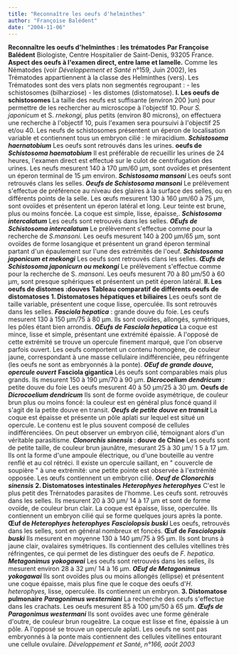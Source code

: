 ```yaml
---
title: "Reconnaître les oeufs d'helminthes"
author: "Françoise Balédent"
date: "2004-11-06"
---
```


**Reconnaître les oeufs d'helminthes : les trématodes** **Par Françoise Balédent** Biologiste, Centre Hospitalier de Saint-Denis, 93205 France. **Aspect des oeufs à l'examen direct, entre lame et lamelle.** Comme les Nématodes (voir *Développement et Santé* n°159, Juin 2002), les Trématodes appartiennent à la classe des Helminthes (vers). Les Trématodes sont des vers plats non segmentés regroupant : - les schistosomes (bilharziose) - les distomes (distomatose). **I. Les oeufs de schistosomes** La taille des neufs est suffisante (environ 200 }un) pour permettre de les rechercher au microscope à l'objectif 10. Pour *S. japonicum* et S. *rnekongi,* plus petits (environ 80 microns), on effectuera une recherche à l'objectif 10, puis l'examen sera poursuivi à l'objectif 25 et/ou 40. Les neufs de schistosomes présentent un éperon de localisation variable et contiennent tous un embryon cilié : le miracidium. ***Schistosoma haernatobium*** Les oeufs sont retrouvés dans les urines. **oeufs de *Schistosoma haematobium*** Il est préférable de recueillir les urines de 24 heures, l'examen direct est effectué sur le culot de centrifugation des urines. Les neufs mesurent 140 à 170 µm/60 µm, sont ovoïdes et présentent un éperon terminal de 15 µm environ. ***Schistosoma mansoni*** Les oeufs sont retrouvés clans les selles. ***Oeufs de Schistosoma mansoni*** Le prélèvement s'effectue de préférence au niveau des glaires à la surface des selles, ou en différents points de la selle. Les œufs mesurent 130 à 160 µm/60 à 75 µm, sont ovoïdes et présentent un éperon latéral et long. Leur teinte est brune, plus ou moins foncée. La coque est simple, lisse, épaisse,. ***Schistosoma intercalatum*** Les oeufs sont retrouvés dans les selles. ***OEufs de Schistosoma intercalatum*** Le prélèvement s'effectue comme pour la recherche de *S.mansoni.* Les oeufs mesurent 140 à 200 µm/65 µm, sont ovoïdes de forme losangique et présentent un grand éperon terminal partant d'un épaulement sur l'une des extrémités de l'oeuf. ***Schistosoma japonicum et mekongi*** Les oeufs sont retrouvés clans les selles. ***Œufs de Schistosoma japonicurn ou mekongi*** Le prélèvement s'effectue comme pour la recherche de S. *mansoni.* Les oeufs mesurent 70 à 80 µm/50 à 60 µm, sont presque sphériques et présentent un petit éperon latéral. **II. Les oeufs de distomes :douves** **Tableau comparatif de différents oeufs de distomatoses** **1. Distomatoses hépatiques et biliaires** Les oeufs sont de taille variable, présentent une coque lisse, operculée. Ils sont retrouvés dans les selles. ***Fasciola hepatica*** : grande douve du foie. Les ceufs mesurent 130 à 150 µm/75 à 80 µm. Ils sont ovoïdes, allongés, symétriques, les pôles étant bien arrondis. ***OEufs de Fasciola hepatica*** La coque est mince, lisse et simple, présentant une extrémité épaissie. A l'opposé de cette extrémité se trouve un opercule finement marqué, que l'on observe parfois ouvert. Les oeufs comportent un contenu homogène, de couleur jaune, correspondant à une masse cellulaire indifférenciée, peu réfringente (les oeufs ne sont as embryonnés à la ponte). ***OEuf de grande douve, opercule ouvert*** **Fasciola gigantica** Lés oeufs sont comparables mais plus grands. Ils mesurent 150 à 190 µm/70 à 90 µm. ***Dicrocoelium dendricum** :* petite douve du foie Les oeufs mesurent 40 à 50 µm/25 à 30 µm. **Oeufs de** ***Dicrocoelium dendricum*** Ils sont de forme ovoïde asymétrique, de couleur brun plus ou moins foncé: la couleur est en général plus foncé quand il s'agit de la petite douve en transit. ***Oeufs de petite douve en transit*** La coque est épaisse et présente un pôle aplati sur lequel est situé un opercule. Le contenu est le plus souvent composé de cellules indifférenciées. On peut observer un embryon cilié, témoignant alors d'un véritable parasitisme. ***Clonorchis sinensis* : douve de Chine** Les oeufs sont de petite taille, de couleur brun jaunâtre, mesurant 25 à 30 µm/ 1 5 à 17 µm. Ils ont la forme d'une ampoule électrique, ou d'une bouteille au ventre renflé et au col rétréci. Il existe un opercule saillant, en " couvercle de soupière " à une extrémité: une petite pointe est observée à l'extrémité opposée. Les œufs contiennent un embryon cilié. ***Oeuf de Clonorchis sinensis*** **2. Distomatoses intestinales** ***Heterophyes heterophyes*** C'est le plus petit des Trérnatodes parasites de l'homme. Les ceufs sont. retrouvés dans les selles. Ils mesurent 20 à 30 µm/ 14 à 17 µm et sont de forme ovoïde, de couleur brun clair. La coque est épaisse, lisse, operculée. Ils contiennent un embryon cilié qui se forme quelques jours après la ponte. **Œuf de *Heterophyes heterophyes*** ***Fasciolopsis buski*** Les oeufs, retrouvés dans les selles, sont en général nombreux et foncés. **Œuf de *Fasciolopsis* *buski*** Ils mesurent en moyenne 130 à 140 µm/75 à 95 µm. Ils sont bruns à jaune clair, ovalaires symétriques. Ils contiennent des cellules vitellines très réfringentes, ce qui permet de les distinguer des oeufs de *F. hepatica.* ***Metagonimus yokogawai*** Les oeufs sont retrouvés dans les selles, ils mesurent environ 28 à 32 µm/ 14 à 16 µm. ***OEuf de Metagonimus yokogawai*** Ils sont ovoïdes plus ou moins allongés (ellipse) et présentent une coque épaisse, mais plus fine que le coque des oeufs d'*H*. *heterophyes,* lisse, operculée. Ils contiennent un embryon. **3. Distomatose pulmonaire** ***Paragonimus westerniani*** La recherche des ceufs s'effectue dans les crachats. Les oeufs mesurent 85 à 100 µm/50 à 65 µm. ***Œufs de Paragonimus westermani*** Ils sont ovoïdes avec une forme générale d'outre, de couleur brun rougeâtre. La coque est lisse et fine, épaissie à un pôle. A l'opposé se trouve un opercule aplati. Les oeufs ne sont pas embryonnés à la ponte mais contiennent des cellules vitellines entourant une cellule ovulaire. *Développement et Santé, n°166, août 2003*
